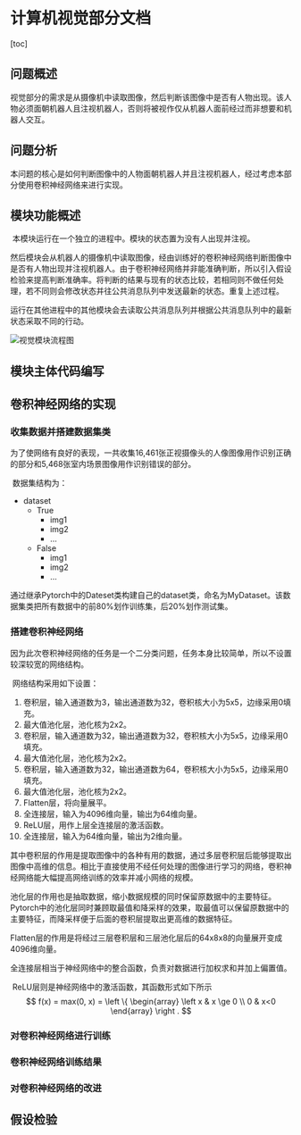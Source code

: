 # 计算机视觉部分文档

[toc]

## 问题概述

​	视觉部分的需求是从摄像机中读取图像，然后判断该图像中是否有人物出现。该人物必须面朝机器人且注视机器人，否则将被视作仅从机器人面前经过而非想要和机器人交互。

## 问题分析

​	本问题的核心是如何判断图像中的人物面朝机器人并且注视机器人，经过考虑本部分使用卷积神经网络来进行实现。

## 模块功能概述

​	本模块运行在一个独立的进程中。模块的状态置为没有人出现并注视。

​	然后模块会从机器人的摄像机中读取图像，经由训练好的卷积神经网络判断图像中是否有人物出现并注视机器人。由于卷积神经网络并非能准确判断，所以引入假设检验来提高判断准确率。将判断的结果与现有的状态比较，若相同则不做任何处理，若不同则会修改状态并往公共消息队列中发送最新的状态。重复上述过程。

​	运行在其他进程中的其他模块会去读取公共消息队列并根据公共消息队列中的最新状态采取不同的行动。

![视觉模块流程图](C:\STUDY\大三上\人工智能基础\大作业\视觉模块流程图.svg)

## 模块主体代码编写



## 卷积神经网络的实现

### 收集数据并搭建数据集类

​	为了使网络有良好的表现，一共收集16,461张正视摄像头的人像图像用作识别正确的部分和5,468张室内场景图像用作识别错误的部分。

​	数据集结构为：

+ dataset
  + True
    + img1
    + img2
    + ...
  + False
    + img1
    + img2
    + ...

​	通过继承Pytorch中的Dateset类构建自己的dataset类，命名为MyDataset。该数据集类把所有数据中的前80%划作训练集，后20%划作测试集。

### 搭建卷积神经网络

​	因为此次卷积神经网络的任务是一个二分类问题，任务本身比较简单，所以不设置较深较宽的网络结构。

​	网络结构采用如下设置：

1. 卷积层，输入通道数为3，输出通道数为32，卷积核大小为5x5，边缘采用0填充。
2. 最大值池化层，池化核为2x2。
3. 卷积层，输入通道数为32，输出通道数为32，卷积核大小为5x5，边缘采用0填充。
4. 最大值池化层，池化核为2x2。
5. 卷积层，输入通道数为32，输出通道数为64，卷积核大小为5x5，边缘采用0填充。
6. 最大值池化层，池化核为2x2。
7. Flatten层，将向量展平。
8. 全连接层，输入为4096维向量，输出为64维向量。
9. ReLU层，用作上层全连接层的激活函数。
10. 全连接层，输入为64维向量，输出为2维向量。

​	其中卷积层的作用是提取图像中的各种有用的数据，通过多层卷积层后能够提取出图像中高维的信息。相比于直接使用不经任何处理的图像进行学习的网络，卷积神经网络能大幅提高网络训练的效率并减小网络的规模。

​	池化层的作用也是抽取数据，缩小数据规模的同时保留原数据中的主要特征。Pytorch中的池化层同时兼顾取最值和降采样的效果，取最值可以保留原数据中的主要特征，而降采样便于后面的卷积层提取出更高维的数据特征。

​	Flatten层的作用是将经过三层卷积层和三层池化层后的64x8x8的向量展开变成4096维向量。

​	全连接层相当于神经网络中的整合函数，负责对数据进行加权求和并加上偏置值。

​	ReLU层则是神经网络中的激活函数，其函数形式如下所示
$$
f(x) = 
max(0, x) =
\left \{ 
\begin{array} \left
x  & x \ge 0
\\
0 & x<0
\end{array}
\right .
$$

### 对卷积神经网络进行训练

### 卷积神经网络训练结果

### 对卷积神经网络的改进

## 假设检验